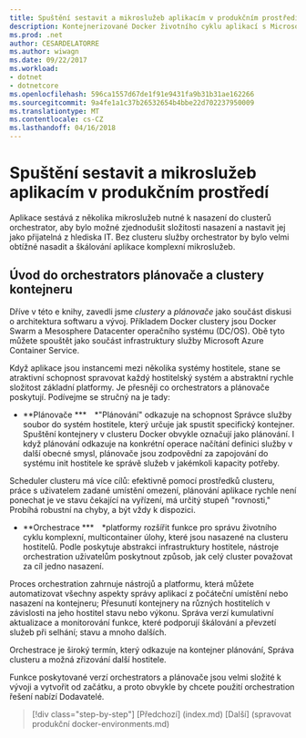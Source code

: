```yaml
---
title: Spuštění sestavit a mikroslužeb aplikacím v produkčním prostředí
description: Kontejnerizované Docker životního cyklu aplikací s Microsoft platforma a nástroje
ms.prod: .net
author: CESARDELATORRE
ms.author: wiwagn
ms.date: 09/22/2017
ms.workload:
- dotnet
- dotnetcore
ms.openlocfilehash: 596ca1557d67de1f91e9431fa9b31b31ae162266
ms.sourcegitcommit: 9a4fe1a1c37b26532654b4bbe22d702237950009
ms.translationtype: MT
ms.contentlocale: cs-CZ
ms.lasthandoff: 04/16/2018
---
```

# <a name="run-composed-and-microservices-based-applications-in-production-environments"></a>Spuštění sestavit a mikroslužeb aplikacím v produkčním prostředí

Aplikace sestává z několika mikroslužeb nutné k nasazení do clusterů orchestrator, aby bylo možné zjednodušit složitosti nasazení a nastavit jej jako přijatelná z hlediska IT. Bez clusteru služby orchestrator by bylo velmi obtížné nasadit a škálování aplikace komplexní mikroslužeb.

## <a name="introduction-to-orchestrators-schedulers-and-container-clusters"></a>Úvod do orchestrators plánovače a clustery kontejneru

Dříve v této e knihy, zavedli jsme *clustery* a *plánovače* jako součást diskusi o architektura softwaru a vývoj. Příkladem Docker clustery jsou Docker Swarm a Mesosphere Datacenter operačního systému (DC/OS). Obě tyto můžete spouštět jako součást infrastruktury služby Microsoft Azure Container Service.

Když aplikace jsou instancemi mezi několika systémy hostitele, stane se atraktivní schopnost spravovat každý hostitelský systém a abstraktní rychle složitost základní platformy. Je přesněji co orchestrators a plánovače poskytují. Podívejme se stručný na je tady:

-   **Plánovače *** *"Plánování" odkazuje na schopnost Správce služby soubor do systém hostitele, který určuje jak spustit specifický kontejner. Spuštění kontejnery v clusteru Docker obvykle označují jako plánování. I když plánování odkazuje na konkrétní operace načítání definici služby v další obecné smysl, plánovače jsou zodpovědní za zapojování do systému init hostitele ke správě služeb v jakémkoli kapacity potřeby.

Scheduler clusteru má více cílů: efektivně pomocí prostředků clusteru, práce s uživatelem zadané umístění omezení, plánování aplikace rychle není ponechat je ve stavu čekající na vyřízení, má určitý stupeň "rovnosti," Probíhá robustní na chyby, a být vždy k dispozici.

-   **Orchestrace *** *platformy rozšířit funkce pro správu životního cyklu komplexní, multicontainer úlohy, které jsou nasazené na clusteru hostitelů. Podle poskytuje abstrakci infrastruktury hostitele, nástroje orchestration uživatelům poskytnout způsob, jak celý cluster považovat za cíl jedno nasazení.

Proces orchestration zahrnuje nástrojů a platformu, která můžete automatizovat všechny aspekty správy aplikací z počáteční umístění nebo nasazení na kontejneru; Přesunutí kontejnery na různých hostitelích v závislosti na jeho hostitel stavu nebo výkonu. Správa verzí kumulativní aktualizace a monitorování funkce, které podporují škálování a převzetí služeb při selhání; stavu a mnoho dalších.

Orchestrace je široký termín, který odkazuje na kontejner plánování, Správa clusteru a možná zřizování další hostitele.

Funkce poskytované verzí orchestrators a plánovače jsou velmi složité k vývoji a vytvořit od začátku, a proto obvykle by chcete použití orchestration řešení nabízí Dodavatelé.


>[!div class="step-by-step"]
[Předchozí] (index.md) [Další] (spravovat produkční docker-environments.md)

